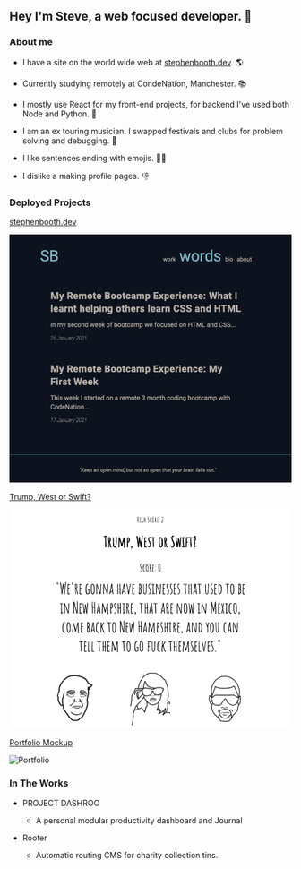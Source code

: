 ## Hey I'm Steve, a web focused developer. 👋

### About me

- I have a site on the world wide web at [stephenbooth.dev](https://www.stephenbooth.dev). 🌎

- Currently studying remotely at CondeNation, Manchester. 📚
- I mostly use React for my front-end projects, for backend I've used both Node and Python. 🐍
- I am an ex touring musician. I swapped festivals and clubs for problem solving and debugging. 🙌
- I like sentences ending with emojis. 🤷‍♂️
- I dislike a making profile pages. 👎

### Deployed Projects

[stephenbooth.dev](https://www.stephenbooth.dev)

![Personal Dev Blog](images/blog.png)

[Trump, West or Swift?](https://boothscript.github.io/west-trump-swift)

![Trump, West or Swift](images/trump-west-swift.png)

[Portfolio Mockup](https://boothscript.github.io/portfolio2)

![Portfolio](images/porfolio.png)

### In The Works

- PROJECT DASHROO
  - A personal modular productivity dashboard and Journal

- Rooter
  - Automatic routing CMS for charity collection tins.

